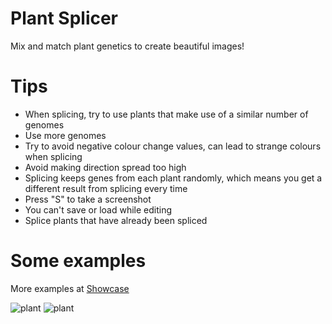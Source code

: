# Plant Splicer
Mix and match plant genetics to create beautiful images!

# Tips
- When splicing, try to use plants that make use of a similar number of genomes
- Use more genomes
- Try to avoid negative colour change values, can lead to strange colours when splicing
- Avoid making direction spread too high
- Splicing keeps genes from each plant randomly, which means you get a different result from splicing every time
- Press "S" to take a screenshot
- You can't save or load while editing
- Splice plants that have already been spliced

# Some examples
More examples at [Showcase](https://github.com/Wurnace/plant_splicer/tree/Showcase)

![plant](https://github.com/Wurnace/plant_splicer/assets/122387227/5c75d1e8-789b-481d-bafd-8ee127c1e522) ![plant](https://github.com/Wurnace/plant_splicer/assets/122387227/413a2da3-d7f8-4131-999c-ca3af1fb9342)

